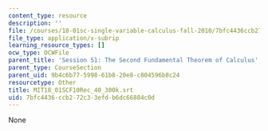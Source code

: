 ```yaml
---
content_type: resource
description: ''
file: /courses/18-01sc-single-variable-calculus-fall-2010/7bfc4436ccb272c33efdb6dc66884c0d_MIT18_01SCF10Rec_40_300k.srt
file_type: application/x-subrip
learning_resource_types: []
ocw_type: OCWFile
parent_title: 'Session 51: The Second Fundamental Theorem of Calculus'
parent_type: CourseSection
parent_uid: 9b4c6b77-5998-61b8-20e8-c804596b8c24
resourcetype: Other
title: MIT18_01SCF10Rec_40_300k.srt
uid: 7bfc4436-ccb2-72c3-3efd-b6dc66884c0d
---
```

None

